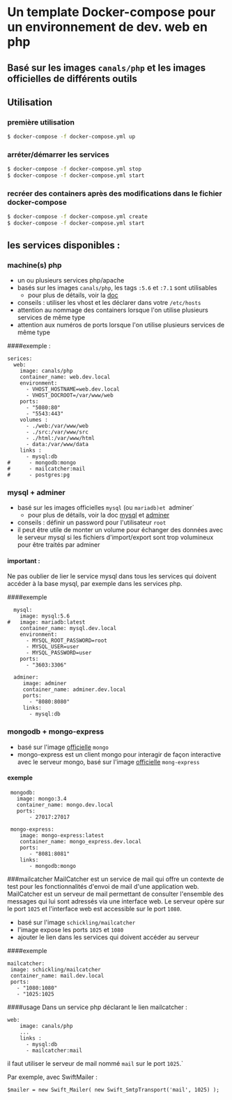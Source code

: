 # Un template Docker-compose pour un environnement de dev. web en php

## Basé sur les images `canals/php`  et les images officielles de différents outils

## Utilisation

### première utilisation
```bash
$ docker-compose -f docker-compose.yml up

```

### arréter/démarrer les services
```bash
$ docker-compose -f docker-compose.yml stop
$ docker-compose -f docker-compose.yml start
```

### recréer des containers après des modifications dans le fichier docker-compose
```bash
$ docker-compose -f docker-compose.yml create
$ docker-compose -f docker-compose.yml start
```

## les services disponibles :

### machine(s) php

* un ou plusieurs services php/apache
* basés sur les images `canals/php`, les tags `:5.6` et `:7.1` sont utilisables
   * pour plus de détails, voir la [doc](https://hub.docker.com/r/canals/php/)
* conseils : utiliser les vhost et les déclarer dans votre `/etc/hosts`
* attention au nommage des containers lorsque l'on utilise plusieurs services de même type
* attention aux numéros de ports lorsque l'on utilise plusieurs services de même type

####exemple :
```
serices:
  web:
    image: canals/php
    container_name: web.dev.local
    environment:
      - VHOST_HOSTNAME=web.dev.local
      - VHOST_DOCROOT=/var/www/web
    ports:
      - "5080:80"
      - "5543:443"
    volumes :
      - ./web:/var/www/web
      - ./src:/var/www/src
      - ./html:/var/www/html
      - data:/var/www/data
    links :
      - mysql:db
#      - mongodb:mongo
#      - mailcatcher:mail
#      - postgres:pg
```

### mysql + adminer

* basé sur les images officielles `mysql` (ou `mariadb)et `adminer`
    * pour plus de détails, voir la doc [mysql](https://hub.docker.com/_/mysql/) et
     [adminer](https://hub.docker.com/_/adminer/)
* conseils : définir un password pour l'utilisateur `root`
* il peut être utile de monter un volume pour échanger des données avec le serveur mysql
  si les fichiers d'import/export sont trop volumineux pour être traités par adminer

#### important :
Ne pas oublier de lier le service mysql dans tous les services qui doivent accéder à la base
mysql, par exemple dans les services php.

####exemple
```
  mysql:
    image: mysql:5.6
#   image: mariadb:latest
    container_name: mysql.dev.local
    environment:
      - MYSQL_ROOT_PASSWORD=root
      - MYSQL_USER=user
      - MYSQL_PASSWORD=user
    ports:
      - "3603:3306"

  adminer:
     image: adminer
     container_name: adminer.dev.local
     ports:
       - "8080:8080"
     links:
       - mysql:db
````

### mongodb + mongo-express

* basé sur l'image [officielle](https://hub.docker.com/_/mongo/) `mongo`
* mongo-express est un client mongo pour interagir de façon interactive avec le serveur mongo,
 basé sur l'image [officielle](https://hub.docker.com/_/mongo-express/) `mong-express`

 #### exemple
 ```
  mongodb:
    image: mongo:3.4
    container_name: mongo.dev.local
    ports:
        - 27017:27017

  mongo-express:
     image: mongo-express:latest
     container_name: mongo_express.dev.local
     ports:
        - "8081:8081"
     links:
        - mongodb:mongo
 ```

 ###mailcatcher
 MailCatcher est un service de mail qui offre un contexte de test pour les
 fonctionnalités d'envoi de mail d'une application web. MailCatcher est un serveur de mail
 permettant de consulter l'ensemble des messages qui lui sont adressés via une interface web.
 Le serveur opère sur le port `1025` et l'interface web est accessible sur le port `1080`.

 * basé sur l'image `schickling/mailcatcher`
 * l'image expose les ports `1025` et `1080`
 * ajouter le lien dans les services qui doivent accéder au serveur

 ####exemple
 ```
mailcatcher:
  image: schickling/mailcatcher
  container_name: mail.dev.local
  ports:
    - "1080:1080"
    - "1025:1025
 ```

 ####usage
 Dans un service php déclarant le lien mailcatcher :
 ```
 web:
     image: canals/php
     ...
     links :
       - mysql:db
       - mailcatcher:mail
 ```

 il faut utiliser le serveur de mail nommé `mail` sur le port `1025`.`

 Par exemple, avec SwiftMailer :
 ```
 $mailer = new Swift_Mailer( new Swift_SmtpTransport('mail', 1025) );
 ```

